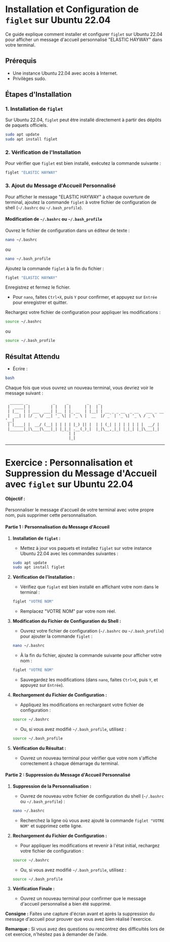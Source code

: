 # Installation et Configuration de `figlet` sur Ubuntu 22.04

Ce guide explique comment installer et configurer `figlet` sur Ubuntu 22.04 pour afficher un message d'accueil personnalisé "ELASTIC HAYWAY" dans votre terminal.

## Prérequis

- Une instance Ubuntu 22.04 avec accès à Internet.
- Privilèges sudo.

## Étapes d'Installation

### 1. Installation de `figlet`

Sur Ubuntu 22.04, `figlet` peut être installé directement à partir des dépôts de paquets officiels.

```sh
sudo apt update
sudo apt install figlet
```

### 2. Vérification de l'Installation

Pour vérifier que `figlet` est bien installé, exécutez la commande suivante :

```sh
figlet "ELASTIC HAYWAY"
```

### 3. Ajout du Message d'Accueil Personnalisé

Pour afficher le message "ELASTIC HAYWAY" à chaque ouverture de terminal, ajoutez la commande `figlet` à votre fichier de configuration de shell (`~/.bashrc` ou `~/.bash_profile`).

#### Modification de `~/.bashrc` ou `~/.bash_profile`

Ouvrez le fichier de configuration dans un éditeur de texte :

```sh
nano ~/.bashrc
```

ou

```sh
nano ~/.bash_profile
```

Ajoutez la commande `figlet` à la fin du fichier :

```sh
figlet "ELASTIC HAYWAY"
```

Enregistrez et fermez le fichier.

- Pour `nano`, faites `Ctrl+X`, puis `Y` pour confirmer, et appuyez sur `Entrée` pour enregistrer et quitter.

Rechargez votre fichier de configuration pour appliquer les modifications :

```sh
source ~/.bashrc
```

ou

```sh
source ~/.bash_profile
```

## Résultat Attendu

- Écrire :
  
```sh
bash
```

Chaque fois que vous ouvrez un nouveau terminal, vous devriez voir le message suivant :

```
  ______ _           _     _        _    _                              
 |  ____| |         | |   | |      | |  | |                             
 | |__  | | ___  ___| |__ | |_ __  | |__| | __ _ _ __  _ __   ___ _ __  
 |  __| | |/ _ \/ __| '_ \| | '_ \ |  __  |/ _` | '_ \| '_ \ / _ \ '__| 
 | |____| |  __/ (__| | | | | |_) || |  | | (_| | | | | | | |  __/ |    
 |______|_|\___|\___|_| |_|_| .__(_)_|  |_|\__,_|_| |_|_| |_|\___|_|    
                            | |                                         
                            |_|                                         
```

---

# Exercice : Personnalisation et Suppression du Message d'Accueil avec `figlet` sur Ubuntu 22.04

#### **Objectif :**
Personnaliser le message d'accueil de votre terminal avec votre propre nom, puis supprimer cette personnalisation.

#### **Partie 1 : Personnalisation du Message d'Accueil**

1. **Installation de `figlet` :**
   - Mettez à jour vos paquets et installez `figlet` sur votre instance Ubuntu 22.04 avec les commandes suivantes :

   ```sh
   sudo apt update
   sudo apt install figlet
   ```

2. **Vérification de l'Installation :**
   - Vérifiez que `figlet` est bien installé en affichant votre nom dans le terminal :

   ```sh
   figlet "VOTRE NOM"
   ```
   - Remplacez "VOTRE NOM" par votre nom réel.

3. **Modification du Fichier de Configuration du Shell :**
   - Ouvrez votre fichier de configuration (`~/.bashrc` ou `~/.bash_profile`) pour ajouter la commande `figlet` :

   ```sh
   nano ~/.bashrc
   ```
   - À la fin du fichier, ajoutez la commande suivante pour afficher votre nom :

   ```sh
   figlet "VOTRE NOM"
   ```
   - Sauvegardez les modifications (dans `nano`, faites `Ctrl+X`, puis `Y`, et appuyez sur `Entrée`).

4. **Rechargement du Fichier de Configuration :**
   - Appliquez les modifications en rechargeant votre fichier de configuration :

   ```sh
   source ~/.bashrc
   ```
   - Ou, si vous avez modifié `~/.bash_profile`, utilisez :

   ```sh
   source ~/.bash_profile
   ```

5. **Vérification du Résultat :**
   - Ouvrez un nouveau terminal pour vérifier que votre nom s'affiche correctement à chaque démarrage du terminal.

#### **Partie 2 : Suppression du Message d'Accueil Personnalisé**

1. **Suppression de la Personnalisation :**
   - Ouvrez de nouveau votre fichier de configuration du shell (`~/.bashrc` ou `~/.bash_profile`) :

   ```sh
   nano ~/.bashrc
   ```
   - Recherchez la ligne où vous avez ajouté la commande `figlet "VOTRE NOM"` et supprimez cette ligne.

2. **Rechargement du Fichier de Configuration :**
   - Pour appliquer les modifications et revenir à l'état initial, rechargez votre fichier de configuration :

   ```sh
   source ~/.bashrc
   ```
   - Ou, si vous avez modifié `~/.bash_profile`, utilisez :

   ```sh
   source ~/.bash_profile
   ```

3. **Vérification Finale :**
   - Ouvrez un nouveau terminal pour confirmer que le message d'accueil personnalisé a bien été supprimé.

**Consigne :** Faites une capture d'écran avant et après la suppression du message d'accueil pour prouver que vous avez bien réalisé l'exercice.

**Remarque :** Si vous avez des questions ou rencontrez des difficultés lors de cet exercice, n'hésitez pas à demander de l'aide.
